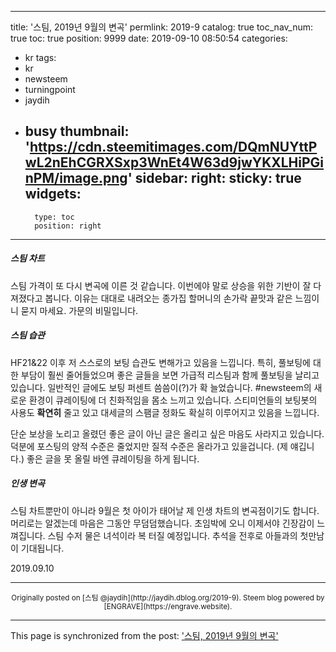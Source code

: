 
---
title: '스팀, 2019년 9월의 변곡'
permlink: 2019-9
catalog: true
toc_nav_num: true
toc: true
position: 9999
date: 2019-09-10 08:50:54
categories:
- kr
tags:
- kr
- newsteem
- turningpoint
- jaydih
- busy
thumbnail: 'https://cdn.steemitimages.com/DQmNUYttPwL2nEhCGRXSxp3WnEt4W63d9jwYKXLHiPGinPM/image.png'
sidebar:
    right:
        sticky: true
widgets:
    -
        type: toc
        position: right
---


<H5>스팀 차트</H5>

스팀 가격이 또 다시 변곡에 이른 것 같습니다. 이번에야 말로 상승을 위한 기반이  잘 다져졌다고 봅니다. 이유는 대대로 내려오는 종가집 할머니의 손가락 끝맛과 같은 느낌이니 묻지 마세요. 가문의 비밀입니다.

<H5>스팀 습관</H5>
HF21&22 이후 저 스스로의 보팅 습관도 변해가고 있음을 느낍니다. 특히, 풀보팅에 대한 부담이 훨씬 줄어들었으며 좋은 글들을 보면 가급적 리스팀과 함께 풀보팅을 날리고 있습니다. 일반적인 글에도 보팅 퍼센트 씀씀이(?)가 확 늘었습니다. #newsteem의 새로운 환경이 큐레이팅에 더 친화적임을 몸소 느끼고 있습니다. 스티미언들의 보팅봇의 사용도 <B>확연히</b> 줄고 있고 대세글의 스팸글 정화도 확실히 이루어지고 있음을 느낍니다.

단순 보상을 노리고 올렸던 좋은 글이 아닌 글은 올리고 싶은 마음도 사라지고 있습니다. 덕분에 포스팅의 양적 수준은 줄었지만 질적 수준은 올라가고 있을겁니다. (제 얘깁니다.) 좋은 글을 못 올릴 바엔 큐레이팅을 하게 됩니다.

<H5>인생 변곡</H5>

스팀 차트뿐만이 아니라 9월은 첫 아이가 태어날 제 인생 차트의 변곡점이기도 합니다. 머리로는 알겠는데 마음은 그동안 무덤덤했습니다. 초임박에 오니 이제서야 긴장감이 느껴집니다. 스팀 수저 물은 녀석이라 복 터질 예정입니다. 추석을 전후로 아들과의 첫만남이 기대됩니다.

2019.09.10

***
<center><sup>Originally posted on [스팀 @jaydih](http://jaydih.dblog.org/2019-9). Steem blog powered by [ENGRAVE](https://engrave.website).</sup></center>

- - -

This page is synchronized from the post: ['스팀, 2019년 9월의 변곡'](https://steemit.com/@jaydih/2019-9)
